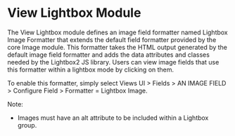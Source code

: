 View Lightbox Module
====================

The View Lightbox module defines an image field formatter named
Lightbox Image Formatter that extends the default field formatter
provided by the core Image module. This formatter takes the HTML
output generated by the default image field formatter and adds the
data attributes and classes needed by the Lightbox2 JS library. Users
can view image fields that use this formatter within a lightbox
mode by clicking on them.

To enable this formatter, simply select Views UI > Fields > AN
IMAGE FIELD > Configure Field > Formatter = Lightbox Image.


Note:

* Images must have an alt attribute to be included within a Lightbox group.
